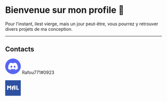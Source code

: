 <h1> Bienvenue sur mon profile 👋</h1>
Pour l'instant, ilest vierge, mais un jour peut-être, vous pourrez y retrouver divers projets de ma conception.
<hr>

<h2>Contacts</h2>

<div align="left">
    <img src="./imgs/Discord.png" alt="Logo discord.com"> 
    Rafou771#0923
</div>
</br>
<div align="left">
    <a href="https://myanimelist.net/profile/Rafou771" target="_blank">
        <img src="./imgs/MAL.png"
            alt="Logo myanimelist.net">
    </a>
</div>
